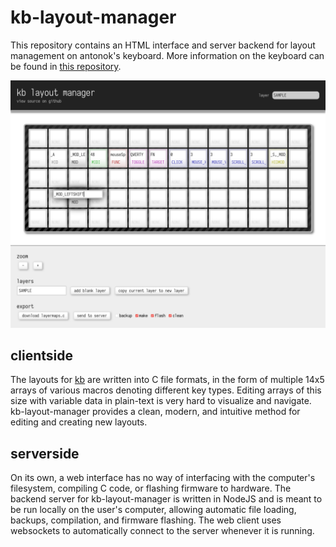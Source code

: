 # kb-layout-manager
This repository contains an HTML interface and server backend for layout management on antonok's keyboard.
More information on the keyboard can be found in [this repository](https://github.com/antonok-edm/kb).

![kb-layout-manager sample usage](https://raw.githubusercontent.com/antonok-edm/kb-layout-manager/master/sample_usage.png)

## clientside
The layouts for [kb](https://github.com/antonok-edm/kb) are written into C file formats, in the form of multiple 14x5 arrays of various macros denoting different key types.
Editing arrays of this size with variable data in plain-text is very hard to visualize and navigate.
kb-layout-manager provides a clean, modern, and intuitive method for editing and creating new layouts.

## serverside
On its own, a web interface has no way of interfacing with the computer's filesystem, compiling C code, or flashing firmware to hardware.
The backend server for kb-layout-manager is written in NodeJS and is meant to be run locally on the user's computer, allowing automatic file loading, backups, compilation, and firmware flashing.
The web client uses websockets to automatically connect to the server whenever it is running.
